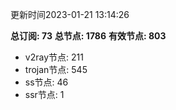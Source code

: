 更新时间2023-01-21 13:14:26

**总订阅: 73**
**总节点: 1786**
**有效节点: 803**
- v2ray节点: 211
- trojan节点: 545
- ss节点: 46
- ssr节点: 1
